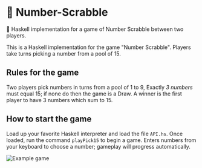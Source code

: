 # 🎲 Number-Scrabble
🎲 Haskell implementation for a game of Number Scrabble between two players.

This is a Haskell implementation for the game "Number Scrabble". Players take turns picking a number from a pool of
15. 

## Rules for the game
Two players pick numbers in turns from a pool of 1 to 9,
Exactly _3 numbers_ must equal 15; if none do then the game is a Draw. 
A winner is the first player to have 3 numbers which sum to 15.

## How to start the game
Load up your favorite Haskell interpreter and load the file `API.hs`. 
Once loaded, run the command `playPick15` to begin a game. 
Enters numbers from your keyboard to choose a number;
gameplay will progress automatically.


![Example game](https://i.imgur.com/6NnQyHu.png)
